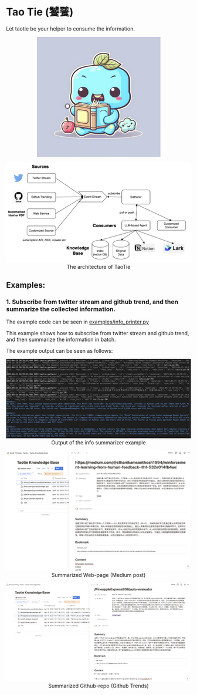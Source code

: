 # Tao Tie (饕餮)
Let taotie be your helper to consume the information.

<p align="center">
    <img src="./images/taotie.png" alt="drawing"/>
</p>



<p align="center">
    <img src="./images/architecture.png" alt="drawing"/>
    <br>The architecture of TaoTie
</p>

## Examples:

### 1. Subscribe from twitter stream and github trend, and then summarize the collected information.
The example code can be seen in [examples/info_printer.py](examples/info_summarizer.py)

This example shows how to subscribe from twitter stream and github trend, and then summarize the information in batch.

The example output can be seen as follows:

<p align="center">
    <img src="./examples/info_summarizer.png" alt="drawing"/>
    <br>Output of the info summarizer example
</p>

<p align="center">
    <img src="./images/web-page.png" alt="drawing"/>
    <br>Summarized Web-page (Medium post)
</p>

<p align="center">
    <img src="./images/github-repo.png" alt="drawing"/>
    <br>Summarized Github-repo (Github Trends)
</p>